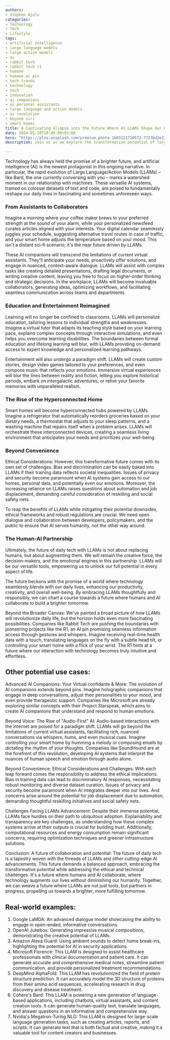 ```yaml
---
authors:
- Stephen Ajulu
categories:
- Technology
- Tech
- Lifestyle
tags:
- artificial intelligence
- large language models
- large action models
- ai
- rabbit tech
- rabbit tech r1
- humane
- humane ai pin
- tech trends
- technology
- tech
- innovation
- ai companions
- ai personal assistants
- large language and action models
- ai revolution
- beyond siri
- smart homes
title: A Captivating Glimpse into the Future Where AI LLAMs Shape Our Lives
date: 2024-01-18T19:49:00+03:00
hero: "https://plus.unsplash.com/premium_photo-1683121710572-7723bd2e235d?q=80&w=1932&auto=format&fit=crop&ixlib=rb-4.0.3&ixid=M3wxMjA3fDB8MHxwaG90by1wYWdlfHx8fGVufDB8fHx8fA%3D%3D"
description: Join us as we explore the transformative potential of large language & action models (LLAMs) on your daily life. Beyond convenience, it delves into ethical considerations, real-world examples, and challenges facing LLAMs advancement.

---
```

Technology has always held the promise of a brighter future, and artificial intelligence (AI) is the newest protagonist in this ongoing narrative. In particular, the rapid evolution of Large Language/Action Models (LLAMs) – like Bard, the one currently conversing with you – marks a watershed moment in our relationship with machines. These versatile AI systems, trained on colossal datasets of text and code, are poised to fundamentally reshape our daily lives in fascinating and sometimes unforeseen ways.

### From Assistants to Collaborators

Imagine a morning where your coffee maker brews to your preferred strength at the sound of your alarm, while your personalized newsfeed curates articles aligned with your interests. Your digital calendar seamlessly juggles your schedule, suggesting alternative travel routes in case of traffic, and your smart home adjusts the temperature based on your mood. This isn't a distant sci-fi scenario; it's the near future driven by LLAMs.

These AI companions will transcend the limitations of current virtual assistants. They'll anticipate your needs, proactively offer solutions, and engage in nuanced, context-aware dialogue. LLAMs will assist with complex tasks like creating detailed presentations, drafting legal documents, or writing creative content, leaving you free to focus on higher-order thinking and strategic decisions. In the workplace, LLAMs will become invaluable collaborators, generating ideas, optimizing workflows, and facilitating seamless communication across teams and departments.

### Education and Entertainment Reimagined

Learning will no longer be confined to classrooms. LLAMs will personalize education, tailoring lessons to individual strengths and weaknesses. Imagine a virtual tutor that adapts its teaching style based on your learning pace, explains complex concepts through interactive simulations, and even helps you overcome learning disabilities. The boundaries between formal education and lifelong learning will blur, with LLAMs providing on-demand access to expert knowledge and personalized learning pathways.

Entertainment will also undergo a paradigm shift. LLAMs will create custom stories, design video games tailored to your preferences, and even compose music that reflects your emotions. Immersive virtual experiences will blur the lines between reality and fiction, letting you explore historical periods, embark on intergalactic adventures, or relive your favorite memories with unparalleled realism.

### The Rise of the Hyperconnected Home

Smart homes will become hyperconnected hubs powered by LLAMs. Imagine a refrigerator that automatically reorders groceries based on your dietary needs, a thermostat that adjusts to your sleep patterns, and a washing machine that repairs itself when a problem arises. LLAMs will orchestrate these interconnected devices, creating a seamless living environment that anticipates your needs and prioritizes your well-being.

### Beyond Convenience

Ethical Considerations: However, this transformative future comes with its own set of challenges. Bias and discrimination can be easily baked into LLAMs if their training data reflects societal inequalities. Issues of privacy and security become paramount when AI systems gain access to our homes, personal data, and potentially even our emotions. Moreover, the increasing reliance on LLAMs raises questions about automation and job displacement, demanding careful consideration of reskilling and social safety nets.

To reap the benefits of LLAMs while mitigating their potential downsides, ethical frameworks and robust regulations are crucial. We need open dialogue and collaboration between developers, policymakers, and the public to ensure that AI serves humanity, not the other way around.

### The Human-AI Partnership

Ultimately, the future of daily tech with LLAMs is not about replacing humans, but about augmenting them. We will remain the creative force, the decision-makers, and the emotional engines in this partnership. LLAMs will be our versatile tools, empowering us to unlock our full potential in every aspect of life.

The future beckons with the promise of a world where technology seamlessly blends with our daily lives, enhancing our productivity, creativity, and overall well-being. By embracing LLAMs thoughtfully and responsibly, we can chart a course towards a future where humans and AI collaborate to build a brighter tomorrow.

Beyond the Broader Canvas: We've painted a broad picture of how LLAMs will revolutionize daily life, but the horizon holds even more fascinating possibilities. Companies like Rabbit Tech are pushing the boundaries with pioneering projects like the R1, an AI pin promising seamless information access through gestures and whispers. Imagine receiving real-time health data with a touch, translating languages on the fly with a subtle head tilt, or controlling your smart home with a flick of your wrist. The R1 hints at a future where our interaction with technology becomes truly intuitive and effortless.

## Other potential use cases:

Advanced AI Companions: Your Virtual confidante & More: The evolution of AI companions extends beyond pins. Imagine holographic companions that engage in deep conversations, adjust their personalities to your mood, and even provide therapeutic support. Companies like Microsoft are already exploring similar concepts with their Project Starspeak, which aims to create AI companions that understand and respond to human emotions.

Beyond Voice: The Rise of "Audio-First" AI: Audio-based interactions with the internet are poised for a paradigm shift. LLAMs will go beyond the limitations of current virtual assistants, facilitating rich, nuanced conversations via whispers, hums, and even musical cues. Imagine controlling your smart home by humming a melody or composing emails by dictating the rhythm of your thoughts. Companies like SoundHound are at the forefront of this revolution, developing AI systems that interpret the nuances of human speech and emotion through audio alone.

Beyond Convenience: Ethical Considerations and Challenges: With each leap forward comes the responsibility to address the ethical implications. Bias in training data can lead to discriminatory AI responses, necessitating robust monitoring and diverse dataset curation. Issues of privacy and security become paramount when AI integrates deeper into our lives. And concerns arise around the potential for job displacement due to automation, demanding thoughtful reskilling initiatives and social safety nets.

Challenges Facing LLAMs Advancement: Despite their immense potential, LLAMs face hurdles on their path to ubiquitous adoption. Explainability and transparency are key challenges, as understanding how these complex systems arrive at their outputs is crucial for building trust. Additionally, computational resources and energy consumption remain significant concerns, requiring optimization techniques and greener infrastructure solutions.

Conclusion: A future of collaboration and potential: The future of daily tech is a tapestry woven with the threads of LLAMs and other cutting-edge AI advancements. This future demands a balanced approach, embracing the transformative potential while addressing the ethical and technical challenges. It's a future where humans and AI collaborate, where technology augments our lives without diminishing our humanity. Together, we can weave a future where LLAMs are not just tools, but partners in progress, propelling us towards a brighter, more fulfilling tomorrow.

## Real-world examples:

1. Google LaMDA: An advanced dialogue model showcasing the ability to engage in open-ended, informative conversations.
2. OpenAI Jukebox: Generating impressive musical compositions, demonstrating the creative potential of LLAMs.
3. Amazon Alexa Guard: Using ambient sounds to detect home break-ins, highlighting the potential for AI in security applications.
4. Microsoft Florence: This LLAM is designed to assist healthcare professionals with clinical documentation and patient care. It can generate accurate and comprehensive medical notes, streamline patient communication, and provide personalized treatment recommendations.
5. DeepMind AlphaFold: This LLAM has revolutionized the field of protein structure prediction. It can accurately model the 3D structure of proteins from their amino acid sequences, accelerating research in drug discovery and disease treatment.
6. Cohere's Bard: This LLAM is powering a new generation of language-based applications, including chatbots, virtual assistants, and content creation tools. It can generate human-quality text, translate languages, and answer questions in an informative and comprehensive way.
7. Nvidia's Megatron-Turing NLG: This LLAM is designed for large-scale language generation tasks, such as creating articles, reports, and scripts. It can generate text that is both factual and creative, making it a valuable tool for content creators and businesses.
